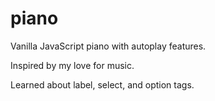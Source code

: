 # piano

Vanilla JavaScript piano with autoplay features.

Inspired by my love for music.

Learned about label, select, and option tags.
